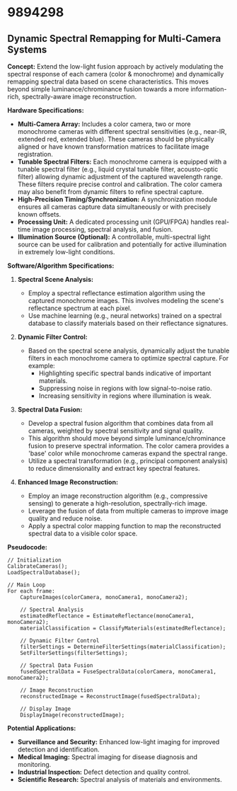 # 9894298

## Dynamic Spectral Remapping for Multi-Camera Systems

**Concept:** Extend the low-light fusion approach by actively modulating the spectral response of each camera (color & monochrome) and dynamically remapping spectral data based on scene characteristics. This moves beyond simple luminance/chrominance fusion towards a more information-rich, spectrally-aware image reconstruction.

**Hardware Specifications:**

*   **Multi-Camera Array:** Includes a color camera, two or more monochrome cameras with different spectral sensitivities (e.g., near-IR, extended red, extended blue). These cameras should be physically aligned or have known transformation matrices to facilitate image registration.
*   **Tunable Spectral Filters:** Each monochrome camera is equipped with a tunable spectral filter (e.g., liquid crystal tunable filter, acousto-optic filter) allowing dynamic adjustment of the captured wavelength range. These filters require precise control and calibration. The color camera may also benefit from dynamic filters to refine spectral capture.
*   **High-Precision Timing/Synchronization:** A synchronization module ensures all cameras capture data simultaneously or with precisely known offsets.
*   **Processing Unit:** A dedicated processing unit (GPU/FPGA) handles real-time image processing, spectral analysis, and fusion.
*   **Illumination Source (Optional):** A controllable, multi-spectral light source can be used for calibration and potentially for active illumination in extremely low-light conditions.

**Software/Algorithm Specifications:**

1.  **Spectral Scene Analysis:**
    *   Employ a spectral reflectance estimation algorithm using the captured monochrome images. This involves modeling the scene's reflectance spectrum at each pixel.
    *   Use machine learning (e.g., neural networks) trained on a spectral database to classify materials based on their reflectance signatures.

2.  **Dynamic Filter Control:**
    *   Based on the spectral scene analysis, dynamically adjust the tunable filters in each monochrome camera to optimize spectral capture. For example:
        *   Highlighting specific spectral bands indicative of important materials.
        *   Suppressing noise in regions with low signal-to-noise ratio.
        *   Increasing sensitivity in regions where illumination is weak.

3.  **Spectral Data Fusion:**
    *   Develop a spectral fusion algorithm that combines data from all cameras, weighted by spectral sensitivity and signal quality.
    *   This algorithm should move beyond simple luminance/chrominance fusion to preserve spectral information. The color camera provides a 'base' color while monochrome cameras expand the spectral range.
    *   Utilize a spectral transformation (e.g., principal component analysis) to reduce dimensionality and extract key spectral features.

4.  **Enhanced Image Reconstruction:**
    *   Employ an image reconstruction algorithm (e.g., compressive sensing) to generate a high-resolution, spectrally-rich image.
    *   Leverage the fusion of data from multiple cameras to improve image quality and reduce noise.
    *   Apply a spectral color mapping function to map the reconstructed spectral data to a visible color space.

**Pseudocode:**

```
// Initialization
CalibrateCameras();
LoadSpectralDatabase();

// Main Loop
For each frame:
    CaptureImages(colorCamera, monoCamera1, monoCamera2);

    // Spectral Analysis
    estimatedReflectance = EstimateReflectance(monoCamera1, monoCamera2);
    materialClassification = ClassifyMaterials(estimatedReflectance);

    // Dynamic Filter Control
    filterSettings = DetermineFilterSettings(materialClassification);
    SetFilterSettings(filterSettings);

    // Spectral Data Fusion
    fusedSpectralData = FuseSpectralData(colorCamera, monoCamera1, monoCamera2);

    // Image Reconstruction
    reconstructedImage = ReconstructImage(fusedSpectralData);

    // Display Image
    DisplayImage(reconstructedImage);
```

**Potential Applications:**

*   **Surveillance and Security:** Enhanced low-light imaging for improved detection and identification.
*   **Medical Imaging:** Spectral imaging for disease diagnosis and monitoring.
*   **Industrial Inspection:** Defect detection and quality control.
*   **Scientific Research:** Spectral analysis of materials and environments.